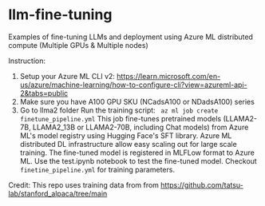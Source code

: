 # llm-fine-tuning
Examples of fine-tuning LLMs and deployment using Azure ML distributed compute (Multiple GPUs & Multiple nodes)


Instruction:
1. Setup your Azure ML CLI v2: https://learn.microsoft.com/en-us/azure/machine-learning/how-to-configure-cli?view=azureml-api-2&tabs=public
2. Make sure you have A100 GPU SKU (NCadsA100 or NDadsA100) series
3. Go to llma2 folder Run the training script: ``` az ml job create finetune_pipeline.yml```
This job fine-tunes pretrained models (LLAMA2-7B, LLAMA2_13B or LLAMA2-70B, including Chat models) from Azure ML's model registry using Hugging Face's SFT library. Azure ML distributed DL infrastructure allow easy scaling out for large scale training.
The fine-tuned model is registered in MLFLow format to Azure ML.
Use the test.ipynb notebook to test the fine-tuned model.
Checkout ```finetine_pipeline.yml``` for training parameters.

Credit: 
This repo uses training data from from https://github.com/tatsu-lab/stanford_alpaca/tree/main
